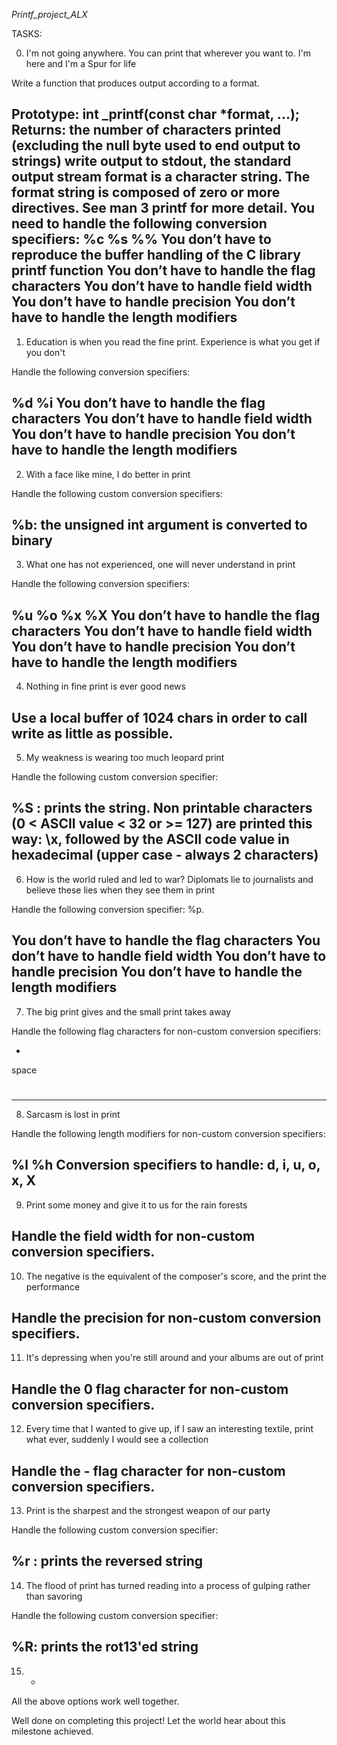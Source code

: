 _Printf_project_ALX_

TASKS:  

0. I'm not going anywhere. You can print that wherever you want to. I'm here and I'm a Spur for life

Write a function that produces output according to a format.

Prototype: int _printf(const char *format, ...);
Returns: the number of characters printed (excluding the null byte used to end output to strings)
write output to stdout, the standard output stream
format is a character string. The format string is composed of zero or more directives. See man 3 printf for more detail. You need to handle the following conversion specifiers:
%c
%s
%%
You don’t have to reproduce the buffer handling of the C library printf function
You don’t have to handle the flag characters
You don’t have to handle field width
You don’t have to handle precision
You don’t have to handle the length modifiers
----------------------------------------------------------------------------------

1. Education is when you read the fine print. Experience is what you get if you don't

Handle the following conversion specifiers:

%d
%i
You don’t have to handle the flag characters
You don’t have to handle field width
You don’t have to handle precision
You don’t have to handle the length modifiers
----------------------------------------------------------------------------------

2. With a face like mine, I do better in print

Handle the following custom conversion specifiers:

%b: the unsigned int argument is converted to binary
----------------------------------------------------------------------------------

3. What one has not experienced, one will never understand in print

Handle the following conversion specifiers:

%u
%o
%x
%X
You don’t have to handle the flag characters
You don’t have to handle field width
You don’t have to handle precision
You don’t have to handle the length modifiers
----------------------------------------------------------------------------------

4. Nothing in fine print is ever good news

Use a local buffer of 1024 chars in order to call write as little as possible.
----------------------------------------------------------------------------------

5. My weakness is wearing too much leopard print

Handle the following custom conversion specifier:

%S : prints the string.
Non printable characters (0 < ASCII value < 32 or >= 127) are printed this way: \x, followed by the ASCII code value in hexadecimal (upper case - always 2 characters)
----------------------------------------------------------------------------------

6. How is the world ruled and led to war? Diplomats lie to journalists and believe these lies when they see them in print

Handle the following conversion specifier: %p.

You don’t have to handle the flag characters
You don’t have to handle field width
You don’t have to handle precision
You don’t have to handle the length modifiers
----------------------------------------------------------------------------------

7. The big print gives and the small print takes away

Handle the following flag characters for non-custom conversion specifiers:

+
space
#
----------------------------------------------------------------------------------

8. Sarcasm is lost in print

Handle the following length modifiers for non-custom conversion specifiers:

%l
%h
Conversion specifiers to handle: d, i, u, o, x, X
----------------------------------------------------------------------------------

9. Print some money and give it to us for the rain forests

Handle the field width for non-custom conversion specifiers.
----------------------------------------------------------------------------------

10. The negative is the equivalent of the composer's score, and the print the performance

Handle the precision for non-custom conversion specifiers.
----------------------------------------------------------------------------------

11. It's depressing when you're still around and your albums are out of print

Handle the 0 flag character for non-custom conversion specifiers.
----------------------------------------------------------------------------------

12. Every time that I wanted to give up, if I saw an interesting textile, print what ever, suddenly I would see a collection

Handle the - flag character for non-custom conversion specifiers.
----------------------------------------------------------------------------------

13. Print is the sharpest and the strongest weapon of our party

Handle the following custom conversion specifier:

%r : prints the reversed string
----------------------------------------------------------------------------------

14. The flood of print has turned reading into a process of gulping rather than savoring

Handle the following custom conversion specifier:

%R: prints the rot13'ed string
----------------------------------------------------------------------------------

15. *

All the above options work well together.

Well done on completing this project! Let the world hear about this milestone achieved.
